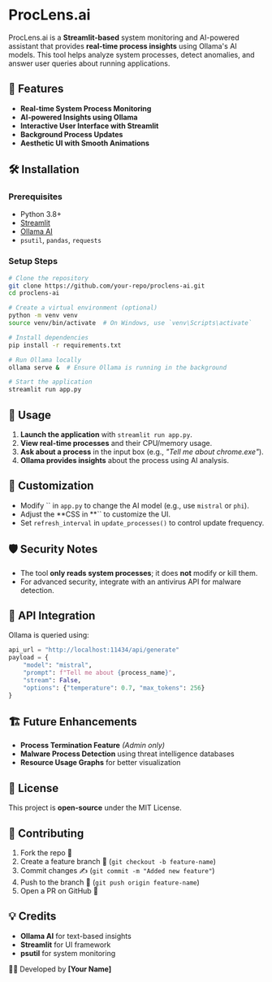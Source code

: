 # ProcLens.ai

ProcLens.ai is a **Streamlit-based** system monitoring and AI-powered assistant that provides **real-time process insights** using Ollama's AI models. This tool helps analyze system processes, detect anomalies, and answer user queries about running applications.

## 🚀 Features

- **Real-time System Process Monitoring**
- **AI-powered Insights using Ollama**
- **Interactive User Interface with Streamlit**
- **Background Process Updates**
- **Aesthetic UI with Smooth Animations**

## 🛠️ Installation

### Prerequisites

- Python 3.8+
- [Streamlit](https://streamlit.io/)
- [Ollama AI](https://ollama.ai/)
- `psutil`, `pandas`, `requests`

### Setup Steps

```bash
# Clone the repository
git clone https://github.com/your-repo/proclens-ai.git
cd proclens-ai

# Create a virtual environment (optional)
python -m venv venv
source venv/bin/activate  # On Windows, use `venv\Scripts\activate`

# Install dependencies
pip install -r requirements.txt

# Run Ollama locally
ollama serve &  # Ensure Ollama is running in the background

# Start the application
streamlit run app.py
```

## 📌 Usage

1. **Launch the application** with `streamlit run app.py`.
2. **View real-time processes** and their CPU/memory usage.
3. **Ask about a process** in the input box (e.g., *"Tell me about chrome.exe"*).
4. **Ollama provides insights** about the process using AI analysis.

## 🎨 Customization

- Modify `` in `app.py` to change the AI model (e.g., use `mistral` or `phi`).
- Adjust the **CSS in **`` to customize the UI.
- Set `refresh_interval` in `update_processes()` to control update frequency.

## 🛡️ Security Notes

- The tool **only reads system processes**; it does **not** modify or kill them.
- For advanced security, integrate with an antivirus API for malware detection.

## 🤖 API Integration

Ollama is queried using:

```python
api_url = "http://localhost:11434/api/generate"
payload = {
    "model": "mistral",
    "prompt": f"Tell me about {process_name}",
    "stream": False,
    "options": {"temperature": 0.7, "max_tokens": 256}
}
```

## 🏗️ Future Enhancements

- **Process Termination Feature** *(Admin only)*
- **Malware Process Detection** using threat intelligence databases
- **Resource Usage Graphs** for better visualization

## 📜 License

This project is **open-source** under the MIT License.

## 🤝 Contributing

1. Fork the repo 🍴
2. Create a feature branch 🔧 (`git checkout -b feature-name`)
3. Commit changes ✍️ (`git commit -m "Added new feature"`)
4. Push to the branch 🚀 (`git push origin feature-name`)
5. Open a PR on GitHub 🎉

## 💡 Credits

- **Ollama AI** for text-based insights
- **Streamlit** for UI framework
- **psutil** for system monitoring

👨‍💻 Developed by **[Your Name]**

